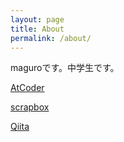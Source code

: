 ```yaml
---
layout: page
title: About
permalink: /about/
---
```


maguroです。中学生です。

[AtCoder](https://atcoder.jp/users/AItale)

[scrapbox](https://scrapbox.io/magurosdiary/)

[Qiita](https://qiita.com/maguro1630)
